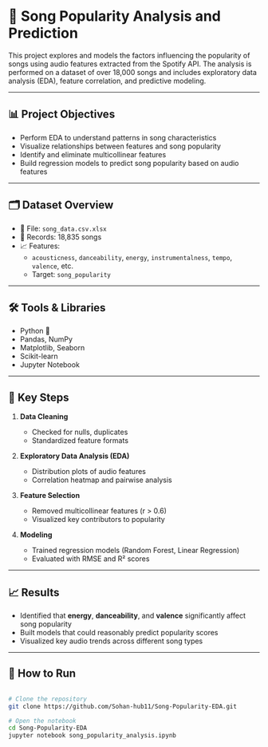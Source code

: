 # 🎵 Song Popularity Analysis and Prediction

This project explores and models the factors influencing the popularity of songs using audio features extracted from the Spotify API. The analysis is performed on a dataset of over 18,000 songs and includes exploratory data analysis (EDA), feature correlation, and predictive modeling.

---

## 📊 Project Objectives

- Perform EDA to understand patterns in song characteristics
- Visualize relationships between features and song popularity
- Identify and eliminate multicollinear features
- Build regression models to predict song popularity based on audio features

---

## 🗂 Dataset Overview

- 📄 File: `song_data.csv.xlsx`  
- 🔢 Records: 18,835 songs  
- 📈 Features:
  - `acousticness`, `danceability`, `energy`, `instrumentalness`, `tempo`, `valence`, etc.
  - Target: `song_popularity`

---

## 🛠 Tools & Libraries

- Python 🐍
- Pandas, NumPy
- Matplotlib, Seaborn
- Scikit-learn
- Jupyter Notebook

---

## 📌 Key Steps

1. **Data Cleaning**  
   - Checked for nulls, duplicates  
   - Standardized feature formats

2. **Exploratory Data Analysis (EDA)**  
   - Distribution plots of audio features  
   - Correlation heatmap and pairwise analysis

3. **Feature Selection**  
   - Removed multicollinear features (r > 0.6)  
   - Visualized key contributors to popularity

4. **Modeling**  
   - Trained regression models (Random Forest, Linear Regression)  
   - Evaluated with RMSE and R² scores

---

## 📈 Results

- Identified that **energy**, **danceability**, and **valence** significantly affect song popularity
- Built models that could reasonably predict popularity scores
- Visualized key audio trends across different song types

---
## 📎 How to Run

```bash

# Clone the repository
git clone https://github.com/Sohan-hub11/Song-Popularity-EDA.git

# Open the notebook
cd Song-Popularity-EDA
jupyter notebook song_popularity_analysis.ipynb
